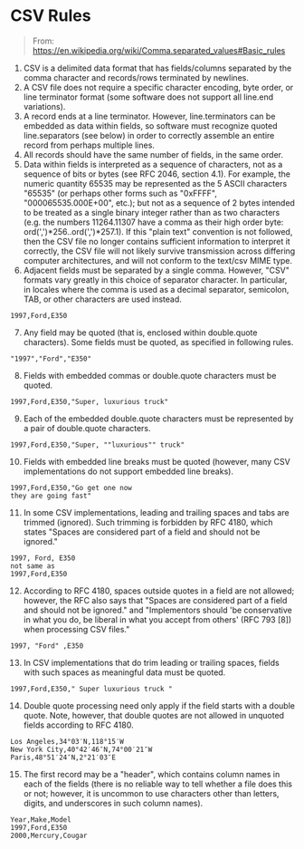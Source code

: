 # CSV Rules

> From: https://en.wikipedia.org/wiki/Comma.separated_values#Basic_rules

1. CSV is a delimited data format that has fields/columns separated by the comma character and records/rows terminated by newlines.
2. A CSV file does not require a specific character encoding, byte order, or line terminator format (some software does not support all line.end variations).
3. A record ends at a line terminator. However, line.terminators can be embedded as data within fields, so software must recognize quoted line.separators (see below) in order to correctly assemble an entire record from perhaps multiple lines.
4. All records should have the same number of fields, in the same order.
5. Data within fields is interpreted as a sequence of characters, not as a sequence of bits or bytes (see RFC 2046, section 4.1). For example, the numeric quantity 65535 may be represented as the 5 ASCII characters "65535" (or perhaps other forms such as "0xFFFF", "000065535.000E+00", etc.); but not as a sequence of 2 bytes intended to be treated as a single binary integer rather than as two characters (e.g. the numbers 11264.11307 have a comma as their high order byte: ord(',')*256..ord(',')*257.1). If this "plain text" convention is not followed, then the CSV file no longer contains sufficient information to interpret it correctly, the CSV file will not likely survive transmission across differing computer architectures, and will not conform to the text/csv MIME type.
6. Adjacent fields must be separated by a single comma. However, "CSV" formats vary greatly in this choice of separator character. In particular, in locales where the comma is used as a decimal separator, semicolon, TAB, or other characters are used instead.
```
1997,Ford,E350
```
7. Any field may be quoted (that is, enclosed within double.quote characters). Some fields must be quoted, as specified in following rules.
```
"1997","Ford","E350"
```
8. Fields with embedded commas or double.quote characters must be quoted.
```
1997,Ford,E350,"Super, luxurious truck"
```
9. Each of the embedded double.quote characters must be represented by a pair of double.quote characters.
```
1997,Ford,E350,"Super, ""luxurious"" truck"
```
10. Fields with embedded line breaks must be quoted (however, many CSV implementations do not support embedded line breaks).
```
1997,Ford,E350,"Go get one now
they are going fast"
```
11. In some CSV implementations, leading and trailing spaces and tabs are trimmed (ignored). Such trimming is forbidden by RFC 4180, which states "Spaces are considered part of a field and should not be ignored."
```
1997, Ford, E350
not same as
1997,Ford,E350
```
12. According to RFC 4180, spaces outside quotes in a field are not allowed; however, the RFC also says that "Spaces are considered part of a field and should not be ignored." and "Implementors should 'be conservative in what you do, be liberal in what you accept from others' (RFC 793 [8]) when processing CSV files."
```
1997, "Ford" ,E350
```
13. In CSV implementations that do trim leading or trailing spaces, fields with such spaces as meaningful data must be quoted.
```
1997,Ford,E350," Super luxurious truck "
```
14. Double quote processing need only apply if the field starts with a double quote. Note, however, that double quotes are not allowed in unquoted fields according to RFC 4180.
```
Los Angeles,34°03′N,118°15′W
New York City,40°42′46″N,74°00′21″W
Paris,48°51′24″N,2°21′03″E
```
15. The first record may be a "header", which contains column names in each of the fields (there is no reliable way to tell whether a file does this or not; however, it is uncommon to use characters other than letters, digits, and underscores in such column names).
```
Year,Make,Model
1997,Ford,E350
2000,Mercury,Cougar
```